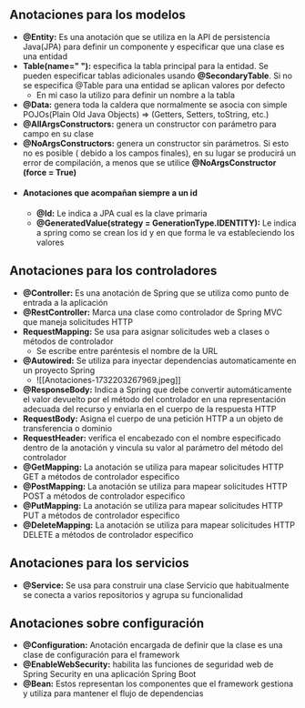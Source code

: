 ## Anotaciones para los modelos
- **@Entity:** Es una anotación que se utiliza en la API de persistencia Java(JPA) para definir un componente y especificar que una clase es una entidad 
- **Table(name=" "):** especifica la tabla principal para la entidad. Se pueden especificar tablas adicionales usando **@SecondaryTable**. Si no se especifica @Table para una entidad se aplican valores por defecto
	- En mi caso la utilizo para definir un nombre a la tabla
- **@Data:** genera toda la caldera que normalmente se asocia con simple POJOs(Plain Old Java Objects) => (Getters, Setters, toString, etc.)
- **@AllArgsConstructors:** genera un constructor con parámetro para campo en su clase 
- **@NoArgsConstructors:** genera un constructor sin parámetros. Si esto no es posible ( debido a los campos finales), en su lugar se producirá un error de compilación, a menos que se utilice **@NoArgsConstructor (force = True)**
- #### Anotaciones que acompañan siempre a un id 
	- **@Id:** Le indica a JPA cual es la clave primaria 
	- **@GeneratedValue(strategy = GenerationType.IDENTITY):** Le indica a spring como se crean los id y en que forma le va estableciendo los valores 
## Anotaciones para los controladores
- **@Controller:** Es una anotación de Spring que se utiliza como punto de entrada a la aplicación 
- **@RestController:** Marca una clase como controlador de Spring MVC que maneja solicitudes HTTP
- **RequestMapping:** Se usa para asignar solicitudes web a clases o métodos de controlador 
	- Se escribe entre paréntesis el nombre de la URL
- **@Autowired:** Se utiliza para inyectar dependencias automaticamente en un proyecto Spring 
	- ![[Anotaciones-1732203267969.jpeg]]
- **@ResponseBody:** Indica a Spring que debe convertir automáticamente el valor devuelto por el método del controlador en una representación adecuada del recurso y enviarla en el cuerpo de la respuesta  HTTP
- **RequestBody:** Asigna el cuerpo de una petición HTTP a un objeto de transferencia o dominio 
- **RequestHeader:** verifica el encabezado con el nombre especificado dentro de la anotación y vincula su valor al parámetro del método del controlador
- **@GetMapping:** La anotación se utiliza para mapear solicitudes HTTP GET a métodos de controlador especifico 
- **@PostMapping:** La anotación se utiliza para mapear solicitudes HTTP POST a métodos de controlador especifico 
- **@PutMapping:** La anotación se utiliza para mapear solicitudes HTTP PUT a métodos de controlador especifico 
- **@DeleteMapping:** La anotación se utiliza para mapear solicitudes HTTP DELETE a métodos de controlador especifico 
## Anotaciones para los servicios
- **@Service:** Se usa para construir una clase Servicio que habitualmente se conecta a varios repositorios y agrupa su funcionalidad 
## Anotaciones sobre configuración 
- **@Configuration:** Anotación encargada de definir que la clase es una clase de configuración para el framework
- **@EnableWebSecurity:** habilita las funciones de seguridad web de Spring Security en una aplicación Spring Boot
- **@Bean:** Estos representan los componentes que el framework gestiona y utiliza para mantener el flujo de dependencias 